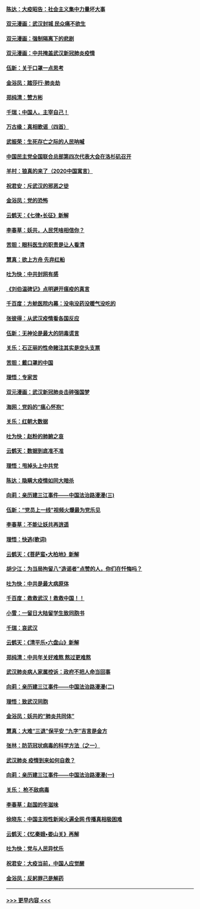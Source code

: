 #### [陈达：大疫昭告：社会主义集中力量坏大事](../pages/nsc993/n11859419.md?t=02110702) 
#### [双元漫画：武汉封城 民众痛不欲生](../pages/nsc993/n11859287.md?t=02110702) 
#### [双元漫画：强制隔离下的悲剧](../pages/nsc993/n11859244.md?t=02110702) 
#### [双元漫画：中共掩盖武汉新冠肺炎疫情](../pages/nsc993/n11858249.md?t=02110702) 
#### [伍新：关于口罩一点思考](../pages/nsc993/n11859195.md?t=02110702) 
#### [金浴凤：踏莎行‧肺炎劫](../pages/nsc993/n11858227.md?t=02110702) 
#### [郑纯清：赞方彬](../pages/nsc993/n11856803.md?t=02110702) 
#### [千瑞；中国人，主宰自己！](../pages/nsc993/n11856793.md?t=02110702) 
#### [万古缘：真相歌谣（四首）](../pages/nsc993/n11856263.md?t=02110702) 
#### [武振荣：生死存亡之际的人民呐喊](../pages/nsc993/n11856256.md?t=02110702) 
#### [中国民主党全国联合总部第四次代表大会在洛杉矶召开](../pages/nsc993/n11856344.md?t=02110702) 
#### [羊村：狼真的来了（2020中国寓言）](../pages/nsc993/n11856229.md?t=02110702) 
#### [祝君安：斥武汉的邪恶之徒](../pages/nsc993/n11855861.md?t=02110702) 
#### [金浴凤：党的恐怖](../pages/nsc993/n11855849.md?t=02110702) 
#### [云鹤天：《七律▪长征》新解](../pages/nsc993/n11855479.md?t=02110702) 
#### [李春草：妖共，人民凭啥相信你？](../pages/nsc993/n11855196.md?t=02110702) 
#### [苦胆：眼科医生的职责是让人看清](../pages/nsc993/n11853840.md?t=02110702) 
#### [慧真：欲上方舟 先弃红船](../pages/nsc993/n11853483.md?t=02110702) 
#### [吐为快：中共封网有感](../pages/nsc993/n11852575.md?t=02110702) 
#### [《刘伯温碑记》点明避开瘟疫的真言](../pages/nsc993/n11852128.md?t=02110702) 
#### [千百度：方舱医院内幕：没电没药没暖气没吃的](../pages/nsc993/n11850211.md?t=02110702) 
#### [张彼得：从武汉疫情看各国反应](../pages/nsc993/n11850102.md?t=02110702) 
#### [伍新：无神论是最大的阴毒谎言](../pages/nsc993/n11846129.md?t=02110702) 
#### [关乐：石正丽的性命赌注其实是空头支票](../pages/nsc993/n11846109.md?t=02110702) 
#### [苦胆：戴口罩的中国](../pages/nsc993/n11845576.md?t=02110702) 
#### [理悟：专家苦](../pages/nsc993/n11845564.md?t=02110702) 
#### [双元漫画：武汉新冠肺炎击碎强国梦](../pages/nsc993/n11843320.md?t=02110702) 
#### [海网：党妈的“瘟心怀抱”](../pages/nsc993/n11840740.md?t=02110702) 
#### [关乐：红朝大数据](../pages/nsc993/n11840675.md?t=02110702) 
#### [吐为快：赵粉的肺腑之哀](../pages/nsc993/n11840618.md?t=02110702) 
#### [云鹤天：数据到底准不准](../pages/nsc993/n11840325.md?t=02110702) 
#### [理悟：甩掉头上中共党](../pages/nsc993/n11838826.md?t=02110702) 
#### [陈达：隐瞒大疫情如同大暗杀](../pages/nsc993/n11838771.md?t=02110702) 
#### [向莉：亲历建三江事件——中国法治路漫漫(三)](../pages/nsc993/n11831825.md?t=02110702) 
#### [伍新：“党员上一线”视频火爆最为党乐见](../pages/nsc993/n11838200.md?t=02110702) 
#### [李春草：不能让妖共再逍遥](../pages/nsc993/n11838102.md?t=02110702) 
#### [理悟：快逃(歌词)](../pages/nsc993/n11838083.md?t=02110702) 
#### [云鹤天：《菩萨蛮▪大柏地》新解](../pages/nsc993/n11838059.md?t=02110702) 
#### [胡少江：为当局拘留八“造谣者”点赞的人，你们在忏悔吗？](../pages/nsc993/n11836801.md?t=02110702) 
#### [吐为快：中共是最大病原体](../pages/nsc993/n11836748.md?t=02110702) 
#### [千百度：救救武汉！救救中国！！](../pages/nsc993/n11836145.md?t=02110702) 
#### [小雪：一留日大陆留学生致同胞书](../pages/nsc993/n11834624.md?t=02110702) 
#### [千瑞：哀武汉](../pages/nsc993/n11833647.md?t=02110702) 
#### [云鹤天：《清平乐▪六盘山》新解](../pages/nsc993/n11833611.md?t=02110702) 
#### [郑纯清：中共年关好难熬 熬过更难熬](../pages/nsc993/n11833489.md?t=02110702) 
#### [武汉肺炎病人家属控诉：政府不把人命当回事](../pages/nsc993/n11833205.md?t=02110702) 
#### [向莉：亲历建三江事件——中国法治路漫漫(二)](../pages/nsc993/n11829102.md?t=02110702) 
#### [理悟：致武汉同胞](../pages/nsc993/n11831522.md?t=02110702) 
#### [金浴凤：妖共的“肺炎共同体”](../pages/nsc993/n11829448.md?t=02110702) 
#### [慧真：大难“三退”保平安 “九字”吉言是金方](../pages/nsc993/n11829501.md?t=02110702) 
#### [张林：防范冠状病毒的科学方法（之一）](../pages/nsc993/n11828618.md?t=02110702) 
#### [武汉肺炎 疫情到来如何自救？](../pages/nsc993/n11827632.md?t=02110702) 
#### [向莉：亲历建三江事件——中国法治路漫漫(一)](../pages/nsc993/n11827190.md?t=02110702) 
#### [关乐： 枪不敌病毒](../pages/nsc993/n11826746.md?t=02110702) 
#### [李春草：赵国的年滋味](../pages/nsc993/n11826321.md?t=02110702) 
#### [徐晓东：中国主观性新闻火遍全网 传播真相极困难](../pages/nsc993/n11826508.md?t=02110702) 
#### [云鹤天：《忆秦娥▪娄山关》再解](../pages/nsc993/n11824682.md?t=02110702) 
#### [吐为快：党与人民异忧乐](../pages/nsc993/n11824660.md?t=02110702) 
#### [祝君安：大疫当前，中国人应觉醒](../pages/nsc993/n11821946.md?t=02110702) 
#### [金浴凤：反躬罪己是解药](../pages/nsc993/n11820280.md?t=02110702) 

----
#### [ >>> 更早内容 <<< ](../indexes/nsc993-earlier.md)
